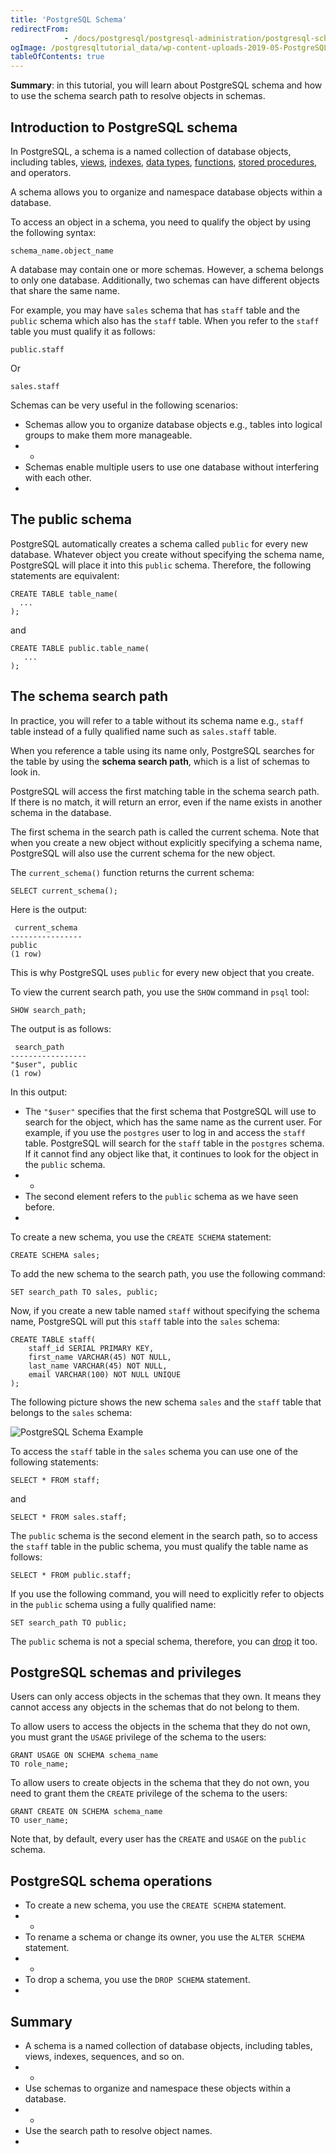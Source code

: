 ```yaml
---
title: 'PostgreSQL Schema'
redirectFrom: 
            - /docs/postgresql/postgresql-administration/postgresql-schema/
ogImage: /postgresqltutorial_data/wp-content-uploads-2019-05-PostgreSQL-Schema-Example.png
tableOfContents: true
---
```


**Summary**: in this tutorial, you will learn about PostgreSQL schema and how to use the schema search path to resolve objects in schemas.



## Introduction to PostgreSQL schema



In PostgreSQL, a schema is a named collection of database objects, including tables, [views](https://www.postgresqltutorial.com/postgresql-views/), [indexes](https://www.postgresqltutorial.com/postgresql-indexes/), [data types](/docs/postgresql/postgresql-data-types/), [functions](https://www.postgresqltutorial.com/postgresql-plpgsql/postgresql-create-function/), [stored procedures](https://www.postgresqltutorial.com/postgresql-plpgsql/postgresql-create-procedure), and operators.



A schema allows you to organize and namespace database objects within a database.



To access an object in a schema, you need to qualify the object by using the following syntax:



```
schema_name.object_name
```



A database may contain one or more schemas. However, a schema belongs to only one database. Additionally, two schemas can have different objects that share the same name.



For example, you may have `sales` schema that has `staff` table and the `public` schema which also has the `staff` table. When you refer to the `staff` table you must qualify it as follows:



```
public.staff
```



Or



```
sales.staff
```



Schemas can be very useful in the following scenarios:



- Schemas allow you to organize database objects e.g., tables into logical groups to make them more manageable.
- -
- Schemas enable multiple users to use one database without interfering with each other.
- 


## The public schema



PostgreSQL automatically creates a schema called `public` for every new database. Whatever object you create without specifying the schema name, PostgreSQL will place it into this `public` schema. Therefore, the following statements are equivalent:



```
CREATE TABLE table_name(
  ...
);
```



and



```
CREATE TABLE public.table_name(
   ...
);
```



## The schema search path



In practice, you will refer to a table without its schema name e.g., `staff` table instead of a fully qualified name such as `sales.staff` table.



When you reference a table using its name only, PostgreSQL searches for the table by using the **schema search path**, which is a list of schemas to look in.



PostgreSQL will access the first matching table in the schema search path. If there is no match, it will return an error, even if the name exists in another schema in the database.



The first schema in the search path is called the current schema. Note that when you create a new object without explicitly specifying a schema name, PostgreSQL will also use the current schema for the new object.



The `current_schema()` function returns the current schema:



```
SELECT current_schema();
```



Here is the output:



```
 current_schema
----------------
public
(1 row)
```



This is why PostgreSQL uses `public` for every new object that you create.



To view the current search path, you use the `SHOW` command in `psql` tool:



```
SHOW search_path;
```



The output is as follows:



```
 search_path
-----------------
"$user", public
(1 row)
```



In this output:



- The `"$user"` specifies that the first schema that PostgreSQL will use to search for the object, which has the same name as the current user. For example, if you use the `postgres` user to log in and access the `staff` table. PostgreSQL will search for the `staff` table in the `postgres` schema. If it cannot find any object like that, it continues to look for the object in the `public` schema.
- -
- The second element refers to the `public` schema as we have seen before.
- 


To create a new schema, you use the `CREATE SCHEMA` statement:



```
CREATE SCHEMA sales;
```



To add the new schema to the search path, you use the following command:



```
SET search_path TO sales, public;
```



Now, if you create a new table named `staff` without specifying the schema name, PostgreSQL will put this `staff` table into the `sales` schema:



```
CREATE TABLE staff(
    staff_id SERIAL PRIMARY KEY,
    first_name VARCHAR(45) NOT NULL,
    last_name VARCHAR(45) NOT NULL,
    email VARCHAR(100) NOT NULL UNIQUE
);
```



The following picture shows the new schema `sales` and the `staff` table that belongs to the `sales` schema:



![PostgreSQL Schema Example](/postgresqltutorial_data/wp-content-uploads-2019-05-PostgreSQL-Schema-Example.png)



To access the `staff` table in the `sales` schema you can use one of the following statements:



```
SELECT * FROM staff;
```



and



```
SELECT * FROM sales.staff;
```



The `public` schema is the second element in the search path, so to access the `staff` table in the public schema, you must qualify the table name as follows:



```
SELECT * FROM public.staff;
```



If you use the following command, you will need to explicitly refer to objects in the `public` schema using a fully qualified name:



```
SET search_path TO public;
```



The `public` schema is not a special schema, therefore, you can [drop](https://www.postgresqltutorial.com/postgresql-administration/postgresql-drop-schema/) it too.



## PostgreSQL schemas and privileges



Users can only access objects in the schemas that they own. It means they cannot access any objects in the schemas that do not belong to them.



To allow users to access the objects in the schema that they do not own, you must grant the `USAGE` privilege of the schema to the users:



```
GRANT USAGE ON SCHEMA schema_name
TO role_name;
```



To allow users to create objects in the schema that they do not own, you need to grant them the `CREATE` privilege of the schema to the users:



```
GRANT CREATE ON SCHEMA schema_name
TO user_name;
```



Note that, by default, every user has the `CREATE` and `USAGE` on the `public` schema.



## PostgreSQL schema operations



- To create a new schema, you use the `CREATE SCHEMA` statement.
- -
- To rename a schema or change its owner, you use the `ALTER SCHEMA` statement.
- -
- To drop a schema, you use the `DROP SCHEMA` statement.
- 


## Summary



- A schema is a named collection of database objects, including tables, views, indexes, sequences, and so on.
- -
- Use schemas to organize and namespace these objects within a database.
- -
- Use the search path to resolve object names.
- 
